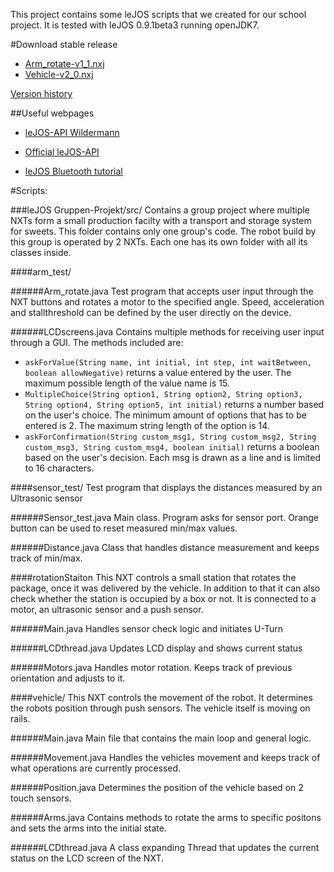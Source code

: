 This project contains some leJOS scripts that we created for our school project. It is tested with leJOS 0.9.1beta3 running openJDK7.

#Download stable release
- [Arm_rotate-v1_1.nxj](https://github.com/Zenneo/leJOS_NXT_programs/raw/master/stable_releases/Arm_rotate-v1_1.nxj)
- [Vehicle-v2_0.nxj](https://github.com/Zenneo/leJOS_NXT_programs/raw/master/stable_releases/Vehicle-v2_0.nxj)

[Version history](https://github.com/Zenneo/leJOS_NXT_programs/blob/master/stable_releases/version_history.md)

##Useful webpages
* [leJOS-API Wildermann](https://www12.informatik.uni-erlangen.de/people/wildermann/schule/lejosapi/)

* [Official leJOS-API](http://www.lejos.org/nxt/nxj/api/)
* [leJOS Bluetooth tutorial](http://www.juanantonio.info/docs/2008/LEJOS-BLUETOOTH.pdf)

#Scripts:

###leJOS Gruppen-Projekt/src/
Contains a group project where multiple NXTs form a small production facilty with a transport and storage system for sweets. This folder contains only one group's code.
The robot build by this group is operated by 2 NXTs. Each one has its own folder with all its classes inside.

####arm_test/

######Arm_rotate.java
Test program that accepts user input through the NXT buttons and rotates a motor to the specified angle. Speed, acceleration and stallthreshold can be defined by the user directly on the device.

######LCDscreens.java
Contains multiple methods for receiving user input through a GUI. The methods included are:
* `askForValue(String name, int initial, int step, int waitBetween, boolean allowNegative)` returns a value entered by the user. The maximum possible length of the value name is 15.
* `MultipleChoice(String option1, String option2, String option3, String option4, String option5, int initial)` returns a number based on the user's choice. The minimum amount of options that has to be entered is 2. The maximum string length of the option is 14.
* `askForConfirmation(String custom_msg1, String custom_msg2, String custom_msg3, String custom_msg4, boolean initial)` returns a boolean based on the user's decision. Each msg is drawn as a line and is limited to 16 characters.

####sensor_test/
Test program that displays the distances measured by an Ultrasonic sensor

######Sensor_test.java
Main class. Program asks for sensor port. Orange button can be used to reset measured min/max values.

######Distance.java
Class that handles distance measurement and keeps track of min/max.

####rotationStaiton
This NXT controls a small station that rotates the package, once it was delivered by the vehicle. In addition to that it can also check whether the station is occupied by a box or not. It is connected to a motor, an ultrasonic sensor and a push sensor.

######Main.java
Handles sensor check logic and initiates U-Turn

######LCDthread.java
Updates LCD display and shows current status

######Motors.java
Handles motor rotation. Keeps track of previous orientation and adjusts to it.

####vehicle/
This NXT controls the movement of the robot. It determines the robots position through push sensors. The vehicle itself is moving on rails.

######Main.java
Main file that contains the main loop and general logic.

######Movement.java
Handles the vehicles movement and keeps track of what operations are currently processed.

######Position.java
Determines the position of the vehicle based on 2 touch sensors.

######Arms.java
Contains methods to rotate the arms to specific positons and sets the arms into the initial state.

######LCDthread.java
A class expanding Thread that updates the current status on the LCD screen of the NXT.
